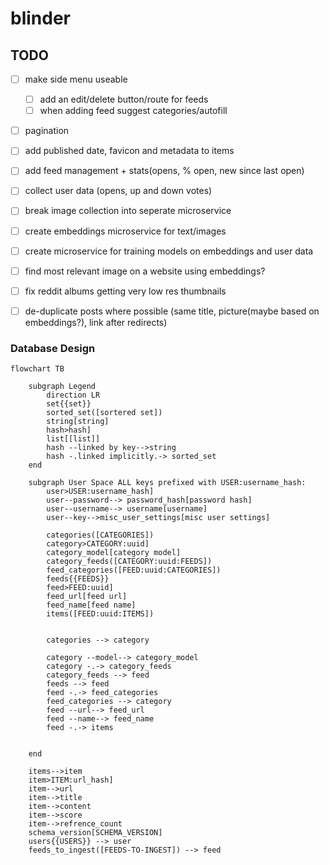 # blinder



## TODO
- [ ] make side menu useable
    - [ ] add an edit/delete button/route for feeds
    - [ ] when adding feed suggest categories/autofill
- [ ] pagination
- [ ] add published date, favicon and metadata to items
- [ ] add feed management + stats(opens, % open, new since last open)
- [ ] collect user data (opens, up and down votes)
- [ ] break image collection into seperate microservice
- [ ] create embeddings microservice for text/images
- [ ] create microservice for training models on embeddings and user data
- [ ] find most relevant image on a website using embeddings?
- [ ] fix reddit albums getting very low res thumbnails
- [ ] de-duplicate posts where possible (same title, picture(maybe based on embeddings?), link after redirects)



### Database Design

```mermaid
flowchart TB

    subgraph Legend
        direction LR
        set{{set}}
        sorted_set([sortered set])
        string[string]
        hash>hash]
        list[[list]]
        hash --linked by key-->string
        hash -.linked implicitly.-> sorted_set
    end

    subgraph User Space ALL keys prefixed with USER:username_hash:
        user>USER:username_hash] 
        user--password--> password_hash[password hash]
        user--username--> username[username]
        user--key-->misc_user_settings[misc user settings]
        
        categories([CATEGORIES])
        category>CATEGORY:uuid]
        category_model[category model]
        category_feeds([CATEGORY:uuid:FEEDS])
        feed_categories([FEED:uuid:CATEGORIES])
        feeds{{FEEDS}}
        feed>FEED:uuid]
        feed_url[feed url]
        feed_name[feed name]
        items([FEED:uuid:ITEMS])

        
        categories --> category
        
        category --model--> category_model
        category -.-> category_feeds
        category_feeds --> feed
        feeds --> feed
        feed -.-> feed_categories
        feed_categories --> category
        feed --url--> feed_url
        feed --name--> feed_name
        feed -.-> items

        
    end

    items-->item
    item>ITEM:url_hash]
    item-->url
    item-->title
    item-->content
    item-->score
    item-->refrence_count
    schema_version[SCHEMA_VERSION]
    users{{USERS}} --> user
    feeds_to_ingest([FEEDS-TO-INGEST]) --> feed

```